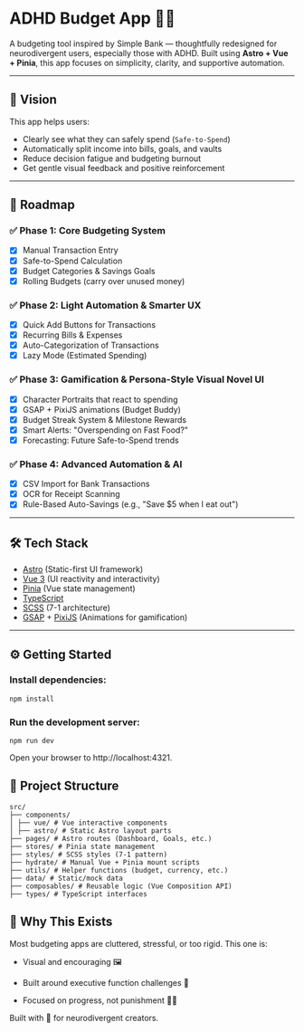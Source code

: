# ADHD Budget App 🧠💸

A budgeting tool inspired by Simple Bank — thoughtfully redesigned for neurodivergent users, especially those with ADHD. Built using **Astro + Vue + Pinia**, this app focuses on simplicity, clarity, and supportive automation.

---

## 🎯 Vision

This app helps users:

- Clearly see what they can safely spend (`Safe-to-Spend`)
- Automatically split income into bills, goals, and vaults
- Reduce decision fatigue and budgeting burnout
- Get gentle visual feedback and positive reinforcement

---

## 🚧 Roadmap

### ✅ Phase 1: Core Budgeting System

- [x] Manual Transaction Entry
- [x] Safe-to-Spend Calculation
- [x] Budget Categories & Savings Goals
- [x] Rolling Budgets (carry over unused money)

### ✅ Phase 2: Light Automation & Smarter UX

- [x] Quick Add Buttons for Transactions
- [x] Recurring Bills & Expenses
- [x] Auto-Categorization of Transactions
- [x] Lazy Mode (Estimated Spending)

### ✅ Phase 3: Gamification & Persona-Style Visual Novel UI

- [x] Character Portraits that react to spending
- [x] GSAP + PixiJS animations (Budget Buddy)
- [x] Budget Streak System & Milestone Rewards
- [x] Smart Alerts: "Overspending on Fast Food?"
- [x] Forecasting: Future Safe-to-Spend trends

### ✅ Phase 4: Advanced Automation & AI

- [x] CSV Import for Bank Transactions
- [x] OCR for Receipt Scanning
- [x] Rule-Based Auto-Savings (e.g., "Save $5 when I eat out")

---

## 🛠️ Tech Stack

- [Astro](https://astro.build) (Static-first UI framework)
- [Vue 3](https://vuejs.org) (UI reactivity and interactivity)
- [Pinia](https://pinia.vuejs.org) (Vue state management)
- [TypeScript](https://www.typescriptlang.org)
- [SCSS](https://sass-lang.com) (7-1 architecture)
- [GSAP](https://greensock.com/gsap/) + [PixiJS](https://pixijs.com) (Animations for gamification)

---

## ⚙️ Getting Started

### Install dependencies:

```bash
npm install
```

### Run the development server:

```
npm run dev
```

Open your browser to http://localhost:4321.

## 📁 Project Structure
```
src/
├── components/
│ ├── vue/ # Vue interactive components
│ ├── astro/ # Static Astro layout parts
├── pages/ # Astro routes (Dashboard, Goals, etc.)
├── stores/ # Pinia state management
├── styles/ # SCSS styles (7-1 pattern)
├── hydrate/ # Manual Vue + Pinia mount scripts
├── utils/ # Helper functions (budget, currency, etc.)
├── data/ # Static/mock data
├── composables/ # Reusable logic (Vue Composition API)
├── types/ # TypeScript interfaces
```

## 🧠 Why This Exists

Most budgeting apps are cluttered, stressful, or too rigid. This one is:

- Visual and encouraging 🖼️

- Built around executive function challenges 🧩

- Focused on progress, not punishment 🧘‍♂️

Built with 💙 for neurodivergent creators.
